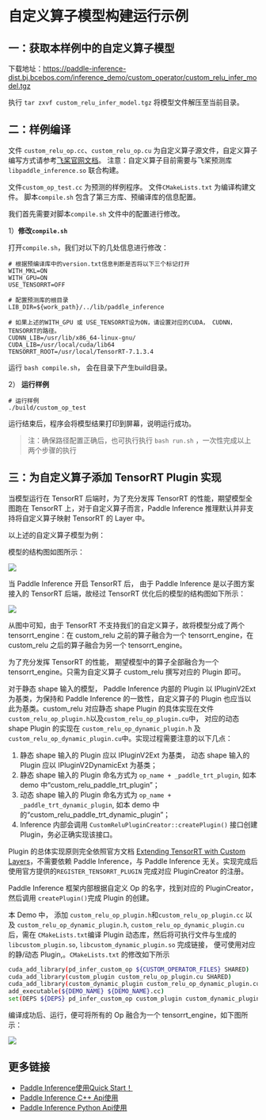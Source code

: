 # 自定义算子模型构建运行示例

## 一：获取本样例中的自定义算子模型
下载地址：https://paddle-inference-dist.bj.bcebos.com/inference_demo/custom_operator/custom_relu_infer_model.tgz

执行 `tar zxvf custom_relu_infer_model.tgz` 将模型文件解压至当前目录。

## 二：**样例编译**

文件 `custom_relu_op.cc`、`custom_relu_op.cu` 为自定义算子源文件，自定义算子编写方式请参考[飞桨官网文档](https://www.paddlepaddle.org.cn/documentation/docs/zh/guides/index_cn.html)。
注意：自定义算子目前需要与飞桨预测库 `libpaddle_inference.so` 联合构建。

文件`custom_op_test.cc` 为预测的样例程序。
文件`CMakeLists.txt` 为编译构建文件。
脚本`compile.sh` 包含了第三方库、预编译库的信息配置。

我们首先需要对脚本`compile.sh` 文件中的配置进行修改。

1）**修改`compile.sh`**

打开`compile.sh`，我们对以下的几处信息进行修改：

```shell
# 根据预编译库中的version.txt信息判断是否将以下三个标记打开
WITH_MKL=ON
WITH_GPU=ON
USE_TENSORRT=OFF

# 配置预测库的根目录
LIB_DIR=${work_path}/../lib/paddle_inference

# 如果上述的WITH_GPU 或 USE_TENSORRT设为ON，请设置对应的CUDA， CUDNN， TENSORRT的路径。
CUDNN_LIB=/usr/lib/x86_64-linux-gnu/
CUDA_LIB=/usr/local/cuda/lib64
TENSORRT_ROOT=/usr/local/TensorRT-7.1.3.4
```

运行 `bash compile.sh`， 会在目录下产生build目录。


2） **运行样例**

```shell
# 运行样例
./build/custom_op_test
```

运行结束后，程序会将模型结果打印到屏幕，说明运行成功。

> 注：确保路径配置正确后，也可执行执行 `bash run.sh` ，一次性完成以上两个步骤的执行

## 三：**为自定义算子添加 TensorRT Plugin 实现**
当模型运行在 TensorRT 后端时，为了充分发挥 TensorRT 的性能，期望模型全图跑在 TensorRT 上，对于自定义算子而言，Paddle Inference 推理默认并非支持将自定义算子映射 TensorRT 的 Layer 中。

以上述的自定义算子模型为例：

模型的结构图如图所示：

![](./images/custom_relu_infer_model.png)

当 Paddle Inference 开启 TensorRT 后， 由于 Paddle Inference 是以子图方案接入的 TensorRT 后端，故经过 TensorRT 优化后的模型的结构图如下所示：

![](./images/custom_relu_infer_trt_1.png)

从图中可知，由于 TensorRT 不支持我们的自定义算子，故将模型分成了两个 tensorrt_engine：在 custom_relu 之前的算子融合为一个 tensorrt_engine，在 custom_relu 之后的算子融合为另一个 tensorrt_engine。

为了充分发挥 TensorRT 的性能， 期望模型中的算子全部融合为一个 tensorrt_engine。只需为自定义算子 custom_relu 撰写对应的 Plugin 即可。

对于静态 shape 输入的模型， Paddle Inference 内部的 Plugin 以 IPluginV2Ext 为基类，为保持和 Paddle Inference 的一致性，自定义算子的 Plugin 也应当以此为基类。custom_relu 对应静态 shape Plugin 的具体实现在文件 `custom_relu_op_plugin.h`以及`custom_relu_op_plugin.cu`中， 对应的动态 shape Plugin 的实现在 `custom_relu_op_dynamic_plugin.h` 及 `custom_relu_op_dynamic_plugin.cu`中。实现过程需要注意的以下几点：

  1. 静态 shape 输入的 Plugin 应以 IPluginV2Ext 为基类， 动态 shape 输入的 Plugin 应以 IPluginV2DynamicExt 为基类；
  2. 静态 shape 输入的 Plugin 命名方式为 `op_name + _paddle_trt_plugin`, 如本 demo 中“custom_relu_paddle_trt_plugin”；
  3. 动态 shape 输入的 Plugin 命名方式为 `op_name + _paddle_trt_dynamic_plugin`, 如本 demo 中的“custom_relu_paddle_trt_dynamic_plugin”；
  4. Inference 内部会调用 `CustomReluPluginCreator::createPlugin()` 接口创建 Plugin，务必正确实现该接口。

Plugin 的总体实现原则完全依照官方文档 [Extending TensorRT with Custom Layers](https://docs.nvidia.com/deeplearning/tensorrt/developer-guide/index.html#extending)，不需要依赖 Paddle Inference，与 Paddle Inference 无关。实现完成后使用官方提供的`REGISTER_TENSORRT_PLUGIN`
完成对应 PluginCreator 的注册。

Paddle Inference 框架内部根据自定义 Op 的名字，找到对应的 PluginCreator，然后调用 `createPlugin()`完成 Plugin 的创建。

本 Demo 中， 添加 `custom_relu_op_plugin.h`和`custom_relu_op_plugin.cc` 以及 `custom_relu_op_dynamic_plugin.h`, `custom_relu_op_dynamic_plugin.cu`后，需在 `CMakeLists.txt`编译 Plugin 动态库，然后将可执行文件与生成的`libcustom_plugin.so`, `libcustom_dynamic_plugin.so` 完成链接， 便可使用对应的静/动态 Plugin,。`CMakeLists.txt` 的修改如下所示
```bash
cuda_add_library(pd_infer_custom_op ${CUSTOM_OPERATOR_FILES} SHARED)
cuda_add_library(custom_plugin custom_relu_op_plugin.cu SHARED)
cuda_add_library(custom_dynamic_plugin custom_relu_op_dynamic_plugin.cu SHARED)
add_executable(${DEMO_NAME} ${DEMO_NAME}.cc)
set(DEPS ${DEPS} pd_infer_custom_op custom_plugin custom_dynamic_plugin)
```

编译成功后、运行，便可将所有的 Op 融合为一个 tensorrt_engine，如下图所示：

![](./images/custom_relu_infer_trt_2.png)

## 更多链接
- [Paddle Inference使用Quick Start！](https://paddle-inference.readthedocs.io/en/latest/introduction/quick_start.html)
- [Paddle Inference C++ Api使用](https://paddle-inference.readthedocs.io/en/latest/api_reference/cxx_api_index.html)
- [Paddle Inference Python Api使用](https://paddle-inference.readthedocs.io/en/latest/api_reference/python_api_index.html)
